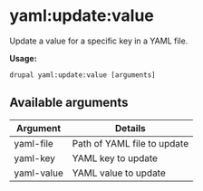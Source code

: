 # yaml:update:value
Update a value for a specific key in a YAML file.

**Usage:**
```
drupal yaml:update:value [arguments]
```

## Available arguments
Argument | Details
---------|-------------
yaml-file | Path of YAML file to update
yaml-key | YAML key to update
yaml-value | YAML value to update
